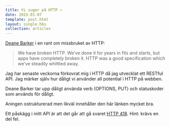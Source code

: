 ```yaml
---
title: Vi suger på HTTP →
date: 2015-01-07
template: post.html
layout: single.hbs
collection: articles
---
```

[Deane Barker](http://gadgetopia.com/post/9236) i en rant om missbruket av HTTP:

> We have broken HTTP.  We’ve done it for years in fits and starts, but apps have completely broken it.  HTTP was a good specification which we’ve steadily whittled away.

Jag har senaste veckorna förkovrat mig i HTTP då jag utvecklat ett RESTful API. Jag märker själv hur dåligt vi använder all potential i HTTP på webben.

Deane Barker tar upp dåligt använda verb (OPTIONS, PUT) och statuskoder som används för dåligt.

Aningen ostrukturerad men likväl innehåller den här länken mycket bra. 

Ett påskägg i mitt API är att det går att gå svaret [HTTP 418](https://en.wikipedia.org/wiki/Hyper_Text_Coffee_Pot_Control_Protocol). Hint: krävs en del fel.